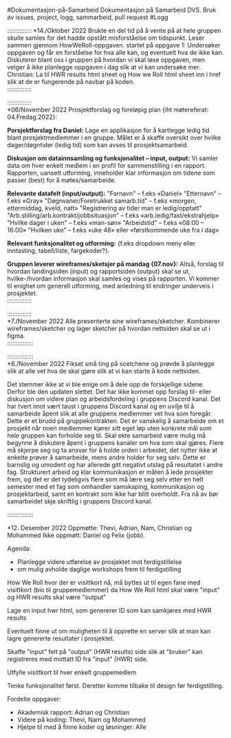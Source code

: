 #Dokumentasjon-på-Samarbeid
Dokumentasjon på Samarbeid
DVS. Bruk av issues, project, logg, sammarbeid, pull request
#Logg



::::::::::::::
*14./Oktober 2022
Brukte en del tid på å vente på at hele gruppen skulle samles for det hadde opstått misforståelse om tidspunkt.
Leser sammen gjennom HowWeRoll-oppgaven.
startet på oppgave 1:
Undersøker oppgaven og får en forståelse for hva alle kan, og eventuelt hva de ikke kan.
Diskuterer blant oss i gruppen på hvordan vi skal løse oppgaven, men velger å ikke planlegge oppgaven i dag slik at vi kan undersøke mer.
Christian: La til HWR results html sheet og How we Roll html sheet inn i href slik at de er fungerende på navbar på koden.<br>
::::::::::::::


::::::::::::::<br>
*06/November 2022
Prosjektforslag og foreløpig plan {iht møtereferat: 04.Fredag.2022}:

**Porsjektforslag fra Daniel:** 
Lage en applikasjon for å kartlegge ledig tid blant prosjektmedlemmer i en gruppe. 
Målet er å skaffe oversikt over hvilke dager/døgntider (ledig tid) som kan avses til prosjektsamarbeid.

**Diskusjon om datainnsamling og funksjonalitet – input, output:** 
Vi samler data om hver enkelt medlem i en profil for sammenstilling i en rapport. 
Rapporten, uansett utforming, inneholder klar informasjon om tidene som passer (best) for å møtes/samarbeide.

**Relevante datafelt (input/output):** 
"Fornavn" – f.eks «Daniel» 
"Etternavn" – f.eks «Gray» 
"Døgnvaner/Foretrukket samarb.tid" – f.eks «morgen, ettermiddag, kveld, natt» 
"Registrering av tider man er ledig/opptatt"
"Arb.stilling/arb.kontrakt/jobbsituasjon" – f.eks «arb.ledig/fast/ekstrahjelp» 
"Hvilke dager i uken" – f.eks «man-søn» "Arbeidstid" – f.eks «08:00 – 16:00» 
"Hvilken uke" – f.eks «uke 48» eller «førstkommende uke fra i dag»

**Relevant funksjonalitet og utforming:** 
{f.eks dropdown meny eller inntasting, tabell/liste, fargekoder?}.

**Gruppen leverer wireframes/sketsjer på mandag {07.nov}:**
Altså, forslag til hvordan landingsiden (input) og rapportsiden (output) skal se ut, 
hvilke-/hvordan informasjon skal samles og vises på rapporten. 
Vi kommer til enighet om generell utforming, med anledning til endringer underveis i prosjektet.<br>
::::::::::::::



::::::::::::::<br>
*7./November 2022
Alle presenterte sine wireframes/sketcher.
Kombinerer wireframes/sketcher og lager sketcher på hvordan nettsiden skal se ut i figma.<br>
:::::::::::::::

:::::::::::::::<br>
*8./November 2022
Fikset små ting på scetchene og prøvde å planlegge slik at alle vet hva de skal gjøre slik at vi kan starte å kode nettsiden. <br>

Det stemmer ikke at vi ble enige om å dele opp de forskjellige sidene. Derfor ble den updaten slettet. 
Det har ikke kommet opp forslag til- eller diskusjon om videre plan og arbeidsfordeling i gruppens Discord kanal. 
Det har tvert imot vært taust i gruppens Discord kanal og en uvilje til å samarbeide åpent slik at alle gruppens 
medlemmer vet hva som foregår. Dette er et brudd på gruppekontrakten. Det er vanskelig å samarbeide om et prosjekt når noen medlemmer kjører sitt eget løp
uten konkrete mål som hele gruppen kan forholde seg til. Skal ekte samarbeid være mulig må begynne å diskutere åpent i gruppens kanaler om hva som skal gjøres.
Flere må skjerpe seg og ta ansvar for å holde orden i arbeidet, det nytter ikke at enkelte prøver å samarbeide, 
mens andre holder for seg selv. Dette er barnslig og umodent og har allerede gitt negativt utslag på resultatet i andre fag.
Strukturert arbeid og klar kommunikasjon er måten å lede prosjekter frem, og det er det tydeligvis flere som må lære seg
selv etter en helt semester med et fag som omhandler samskaping, kommunikasjon og prosjektarbeid, samt en kontrakt som ikke har blitt overholdt.
Fra nå av bør samarbeidet skje skriftlig i gruppens Discord kanal.

:::::::::::::::

*12. Desember 2022
Oppmøtte: Thevi, Adrian, Nam, Christian og Mohammed
Ikke oppmøtt: Daniel og Felix (jobb).

Agenda:
 - Planlegge videre utførelse av prosjektet mot ferdigstillelse
 - om mulig avholde daglige workshops frem til ferdigstilling

How We Roll hvor der er visittkort nå, må byttes ut til egen fane med visittkort (bio til gruppemedlemmer) da How We Roll html
skal være "input" og HWR results skal være "output"

Lage en input hwr html, som genererer ID som kan samkjøres med HWR results

Eventuelt finne ut om muligheten til å opprette en server slik at man kan lagre genererte resultater i prosjektet.

Skaffe "input" felt på "output" (HWR results) side slik at "bruker" kan registreres med mottatt ID fra "input" (HWR) side.

Utfylle visittkort til hver enkelt gruppemedlem

Tenke funksjonalitet først. Deretter komme tilbake til design før ferdigstilling.

Fordelte oppgaver:

- Akademisk rapport: Adrian og Christian
- Videre på koding: Thevi, Nam og Mohammed
- Hjelpe til med å finne koder og løsninger: Alle
